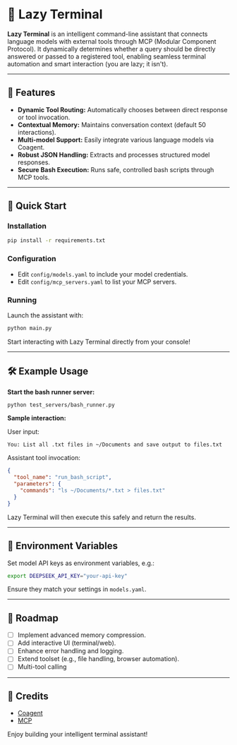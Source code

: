 # 🐢 Lazy Terminal

**Lazy Terminal** is an intelligent command-line assistant that connects language models with external tools through MCP (Modular Component Protocol). It dynamically determines whether a query should be directly answered or passed to a registered tool, enabling seamless terminal automation and smart interaction (you are lazy; it isn't).

---

## 🔧 Features

- **Dynamic Tool Routing:** Automatically chooses between direct response or tool invocation.
- **Contextual Memory:** Maintains conversation context (default 50 interactions).
- **Multi-model Support:** Easily integrate various language models via Coagent.
- **Robust JSON Handling:** Extracts and processes structured model responses.
- **Secure Bash Execution:** Runs safe, controlled bash scripts through MCP tools.

---

## 🚀 Quick Start

### Installation

```bash
pip install -r requirements.txt
```

### Configuration

- Edit `config/models.yaml` to include your model credentials.
- Edit `config/mcp_servers.yaml` to list your MCP servers.

### Running

Launch the assistant with:

```bash
python main.py
```

Start interacting with Lazy Terminal directly from your console!

---

## 🛠 Example Usage

**Start the bash runner server:**

```bash
python test_servers/bash_runner.py
```

**Sample interaction:**

User input:
```
You: List all .txt files in ~/Documents and save output to files.txt
```

Assistant tool invocation:
```json
{
  "tool_name": "run_bash_script",
  "parameters": {
    "commands": "ls ~/Documents/*.txt > files.txt"
  }
}
```

Lazy Terminal will then execute this safely and return the results.

---

## 🔑 Environment Variables

Set model API keys as environment variables, e.g.:

```bash
export DEEPSEEK_API_KEY="your-api-key"
```

Ensure they match your settings in `models.yaml`.

---

## 📌 Roadmap

- [ ] Implement advanced memory compression.
- [ ] Add interactive UI (terminal/web).
- [ ] Enhance error handling and logging.
- [ ] Extend toolset (e.g., file handling, browser automation).
- [ ] Multi-tool calling

---

## 🤝 Credits

- [Coagent](https://github.com/OpenCSGs/coagent)
- [MCP](https://github.com/OpenCSGs/mcp)

Enjoy building your intelligent terminal assistant!
